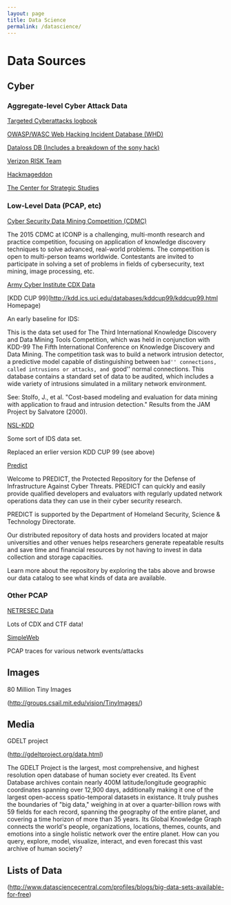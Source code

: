 ```yaml
---
layout: page
title: Data Science
permalink: /datascience/
---
```


# Data Sources

## Cyber

### Aggregate-level Cyber Attack Data

[Targeted Cyberattacks logbook](https://apt.securelist.com/#firstPage)

[OWASP/WASC Web Hacking Incident Database (WHD)](​https://www.google.com/fusiontables/DataSource?snapid=S283929Jw2s)

[Dataloss DB (Includes a breakdown of the sony hack)](https://blog.datalossdb.org)

[Verizon RISK Team](​http://www.verizonenterprise.com/DBIR/)

[Hackmageddon](http://www.hackmageddon.com/2015-cyber-attacks-timeline-master-index/)

[​The Center for Strategic Studies](http://csis.org/files/publication/160406_Significant_Cyber_Events_List.pdf)

### Low-Level Data (PCAP, etc)

[Cyber Security Data Mining Competition (CDMC)](http://www.csmining.org/ )

The 2015 CDMC at ICONP is a challenging, multi-month research and practice competition, focusing on application of knowledge discovery techniques to solve advanced, real-world problems. The competition is open to multi-person teams worldwide. Contestants are invited to participate in solving a set of problems in fields of cybersecurity, text mining, image processing, etc.

[Army Cyber Institute CDX Data](http://www.usma.edu/acc/SitePages/CDX.aspx)

[KDD CUP 99](http://kdd.ics.uci.edu/databases/kddcup99/kddcup99.html Homepage​)

An early baseline for IDS:

This is the data set used for The Third International Knowledge Discovery and Data Mining Tools Competition, which was held in conjunction with KDD-99 The Fifth International Conference on Knowledge Discovery and Data Mining. The competition task was to build a network intrusion detector, a predictive model capable of distinguishing between ``bad'' connections, called intrusions or attacks, and ``good'' normal connections. This database contains a standard set of data to be audited, which includes a wide variety of intrusions simulated in a military network environment.

See: Stolfo, J., et al. "Cost-based modeling and evaluation for data mining with application to fraud and intrusion detection." Results from the JAM Project by Salvatore (2000).

[NSL-KDD](http://www.ijarcce.com/upload/2015/june-15/IJARCCE%2096.pdf)

Some sort of IDS data set.

Replaced an erlier version KDD CUP 99 (see above)

​[Predict](https://www.predict.org/)

Welcome to PREDICT, the Protected Repository for the Defense of Infrastructure Against Cyber Threats. PREDICT can quickly and easily provide qualified developers and evaluators with regularly updated network operations data they can use in their cyber security research.

PREDICT is supported by the Department of Homeland Security, Science & Technology Directorate.

Our distributed repository of data hosts and providers located at major universities and other venues helps researchers generate repeatable results and save time and financial resources by not having to invest in data collection and storage capacities.

Learn more about the repository by exploring the tabs above and browse our data catalog to see what kinds of data are available.
​
### Other PCAP

[NETRESEC Data](http://www.netresec.com/?page=PcapFiles)

Lots of CDX and CTF data!

[SimpleWeb](http://www.simpleweb.org/wiki/Traces​)

PCAP traces for various network events/attacks

## Images

80 Million Tiny Images

​(http://groups.csail.mit.edu/vision/TinyImages/)

## Media

GDELT project

(http://gdeltproject.org/data.html)

The GDELT Project is the largest, most comprehensive, and highest resolution open database of human society ever created. Its Event Database archives contain nearly 400M latitude/longitude geographic coordinates spanning over 12,900 days, additionally making it one of the largest open-access spatio-temporal datasets in existance. It truly pushes the boundaries of "big data," weighing in at over a quarter-billion rows with 59 fields for each record, spanning the geography of the entire planet, and covering a time horizon of more than 35 years. Its Global Knowledge Graph connects the world's people, organizations, locations, themes, counts, and emotions into a single holistic network over the entire planet. How can you query, explore, model, visualize, interact, and even forecast this vast archive of human society?


## Lists of Data

(http://www.datasciencecentral.com/profiles/blogs/big-data-sets-available-for-free)

